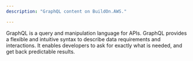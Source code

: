 ```yaml
---
description: "GraphQL content on BuildOn.AWS."

---
```

GraphQL is a query and manipulation language for APIs. GraphQL provides a flexible and intuitive syntax to describe data requirements and interactions. It enables developers to ask for exactly what is needed, and get back predictable results.
